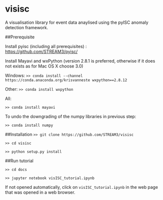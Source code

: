 # visisc
A visualisation library for event data anaylised using the pyISC anomaly detection framework.

##Prerequisite

Install pyisc (including all prerequisites) : https://github.com/STREAM3/pyisc/

Install Mayavi and wxPython (version 2.8.1 is preferred, otherwise if it does not exists as for Mac OS X choose 3.0)

Windows:
`>> conda install --channel https://conda.anaconda.org/krisvanneste wxpython==2.8.12`

Other:
`>> conda install wxpython`

All:

`>> conda install mayavi`

To undo the downgrading of the numpy libraries in previous step:

`>> conda install numpy`


##Installation
`>> git clone https://github.com/STREAM3/visisc`

`>> cd visisc`

`>> python setup.py install`

##Run tutorial

`>> cd docs`

`>> jupyter notebook visISC_tutorial.ipynb`

If not opened automatically, click  on `visISC_tutorial.ipynb` in the web page that was opened in a web browser.
